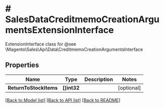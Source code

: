 # # SalesDataCreditmemoCreationArgumentsExtensionInterface
ExtensionInterface class for @see \\Magento\\Sales\\Api\\Data\\CreditmemoCreationArgumentsInterface

## Properties 


Name | Type | Description | Notes
------------ | ------------- | ------------- | -------------
**ReturnToStockItems**| **[]int32** |   | [optional]


[[Back to Model list]](../../README.md#models) [[Back to API list]](../../README.md#endpoints) [[Back to README]](../../README.md)


